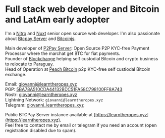 # Full stack web developer and Bitcoin and LatAm early adopter

I'm a [Nitro](https://nitro.unjs.io/) and [Nuxt](https://nuxt.com/) senior open source web developer.
I'm also passionate about [Btcpay Server](https://github.com/btcpayserver) and [Bitcoinjs](https://github.com/bitcoinjs/bitcoinjs-lib).

Main developer of [P2Pay Server](https://github.com/p2payserver): Open Source P2P KYC-free Payment Processor where the marchat get BTC for fiat payments.   
Founder of [Blockchange](https://blockchange.com.py) helping self custodial Bitcoin and crypto business to relocate to Paraguay.  
Head of Operation at [Peach Bitcoin](https://peachbitcoin.com) p2p KYC-free self custiodal Bitcoin exchange.   
  
Email: [giovanni@learntheropes.xyz](mailto:giovanni@learntheropes.xyz)  
PGP: [5BA78A510CDA44132BDC51FA58C798100FF8A743](https://keys.openpgp.org/vks/v1/by-fingerprint/5BA78A510CDA44132BDC51FA58C798100FF8A743)  
Nostr: [giovanni@learntheropes.xyz](https://iris.to/giovanni@learntheropes.xyz)  
Lightning Network: `giovanni@learntheropes.xyz`  
Telegram: [giovanni_learntheropes_xyz](https://t.me/giovanni_learntheropes_xyz)  

Public BTCPay Server instance available at [https://learntheropes.xyz](https://learntheropes.xyz).  
Feel free to contact me by email or telegram if you need an account (open registration disabled due to spam).

